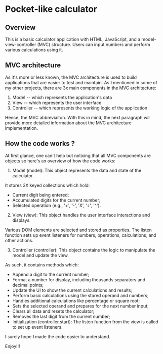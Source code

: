 # Pocket-like calculator

## Overview

This is a basic calculator application with HTML, JavaScript, and a model-view-controller (MVC) structure. Users can input numbers and perform various calculations using it. 

## MVC architecture

As it's more or less known, the MVC architecture is used to build applications that are easier to test and maintain. As I mentioned in some of my other projects, there are 3x main components in the MVC architecture:

1) Model -- which represents the application's data
2) View -- which represents the user interface
3) Controller -- which represents the working logic of the application

Hence, the MVC abbreviaiton. With this in mind, the next paragraph will provide more detailed information about the MVC architecture implementation.

## How the code works ?

At first glance, one can't help but noticing that all MVC components are objects so here's an overview of how the code works:

1) Model (model): This object represents the data and state of the calculator. 

It stores 3X keyed collections which hold:

- Current digit being entered;
- Accumulated digits for the current number;
- Selected operation (e.g., '+', '-', 'X', '÷', '^').

2) View (view): This object handles the user interface interactions and displays.

Various DOM elements are selected and stored as properties.
The listen function sets up event listeners for numbers, operations, calculations, and other actions.

3) Controller (controller): This object contains the logic to manipulate the model and update the view.

As such, it contains methods which:

- Append a digit to the current number;
- Format a number for display, including thousands separators and decimal points;
- Update the UI to show the current calculations and results;
- Perform basic calculations using the stored operand and numbers;
- Handles additional calculations like percentage or square root;
- Sets the selected operand and prepares for the next number input;
- Clears all data and resets the calculator;
- Removes the last digit from the current number;
- Initialization (controller.start): The listen function from the view is called to set up event listeners.

I surely hope I made the code easier to understand. 

Enjoy!!!
